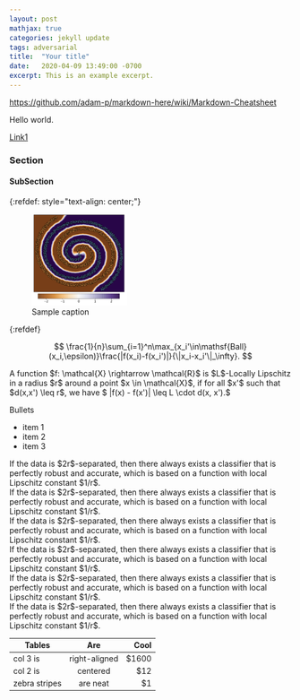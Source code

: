 ```yaml
---
layout: post
mathjax: true
categories: jekyll update
tags: adversarial
title:  "Your title"
date:   2020-04-09 13:49:00 -0700
excerpt: This is an example excerpt.
---
```


https://github.com/adam-p/markdown-here/wiki/Markdown-Cheatsheet

Hello world.

[Link1](https://example.com)

### Section
#### SubSection

{:refdef: style="text-align: center;"}
<figure class="image">
  <img src="/assets/2020-03-24-local-lip/spiral.png" width="40%" style="margin: 0 auto">
  <figcaption>
    Sample caption
  </figcaption>
</figure>
{:refdef}

$$
\frac{1}{n}\sum_{i=1}^n\max_{x_i'\in\mathsf{Ball}(x_i,\epsilon)}\frac{|f(x_i)-f(x_i')|}{\|x_i-x_i'\|_\infty}.
$$

<div class="definition">
	A function $f: \mathcal{X} \rightarrow \mathcal{R}$ is $L$-Locally Lipschitz in a radius $r$ around a point $x \in \mathcal{X}$, if for all $x'$ such that $d(x,x') \leq r$, we have
	$ |f(x) - f(x')| \leq L \cdot d(x, x').$
</div>

Bullets
- item 1
- item 2
- item 3

<div class="theorem">
If the data is $2r$-separated, then there always exists a classifier that is perfectly robust and accurate, which is based on a function with local Lipschitz constant $1/r$.
</div>

<div class="proof">
If the data is $2r$-separated, then there always exists a classifier that is perfectly robust and accurate, which is based on a function with local Lipschitz constant $1/r$.
</div>

<div class="lemma">
If the data is $2r$-separated, then there always exists a classifier that is perfectly robust and accurate, which is based on a function with local Lipschitz constant $1/r$.
</div>

<div class="remark">
If the data is $2r$-separated, then there always exists a classifier that is perfectly robust and accurate, which is based on a function with local Lipschitz constant $1/r$.
</div>

<div class="proposition">
If the data is $2r$-separated, then there always exists a classifier that is perfectly robust and accurate, which is based on a function with local Lipschitz constant $1/r$.
</div>

<div class="corollary">
If the data is $2r$-separated, then there always exists a classifier that is perfectly robust and accurate, which is based on a function with local Lipschitz constant $1/r$.
</div>

| Tables        | Are           | Cool  |
| ------------- |:-------------:| -----:|
| col 3 is      | right-aligned | $1600 |
| col 2 is      | centered      |   $12 |
| zebra stripes | are neat      |    $1 |
